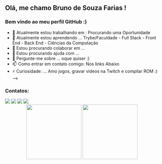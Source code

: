 <!---
BrunoSouzaFarias/BrunoSouzaFarias is a ✨ special ✨ repository because its `README.md` (this file) appears on your GitHub profile.
You can click the Preview link to take a look at your changes.
--->
## Olá, me chamo Bruno de Souza Farias ! 
### Bem vindo ao meu perfil GitHub :)

- 🔭 Atualmente estou trabalhando em : Procurando uma Oportunidade
- 🌱 Atualmente estou aprendendo ... Trybe/Faculdade - Full Stack - Front End - Back End - Ciências da Computação
- 👯 Estou procurando colaborar em ... 
- 🤔 Estou procurando ajuda com ...
- 💬 Pergunte-me sobre ... oque quiser :)
- 📫 Como entrar em contato comigo: Nos links Abaixo
- ⚡ Curiosidade: ... Amo jogos, gravar videos na Twitch e compilar ROM  :)
-->

### Contatos:

<div>
<a href="https://www.instagram.com/brusf13/" target="_blank"><img src="https://img.shields.io/badge/-Instagram-%23E4405F?style=for-the-badge&logo=instagram&logoColor=white" target="_blank"></a>
<a href="https://www.twitch.tv/dgkkcs" target="_blank"><img src="https://img.shields.io/badge/Twitch-9146FF?style=for-the-badge&logo=twitch&logoColor=white" target="_blank"></a>
<a href = "mailto:brunodesouzafarias@yahoo.com.br"><img src="https://img.shields.io/badge/Gmail-D14836?style=for-the-badge&logo=gmail&logoColor=white" target="_blank"></a>
<a href="https://www.linkedin.com/in/bruno-souza-farias" target="_blank"> <img src="https://img.shields.io/badge/-LinkedIn-%230077B5?style=for-the-badge&logo=linkedin&logoColor=white" target="_blank"></a>   
</div>


<!-- GITHUB STATUS -->
<div align="center">
  <img height="180em" src="https://github-readme-stats.vercel.app/api?username=BrunoSouzaFarias&show_icons=true&theme=dracula&include_all_commits=true&count_private=true"/>
  <img height="180em" src="https://github-readme-stats.vercel.app/api/top-langs/?username=BrunoSouzaFarias&layout=compact&langs_count=10&theme=dracula"/>

  <!-- TEMAS: dark, radical, merko, gruvbox, tokyonight, onedark, cobalt, synthwave, highcontrast, dracula -->
</div>

